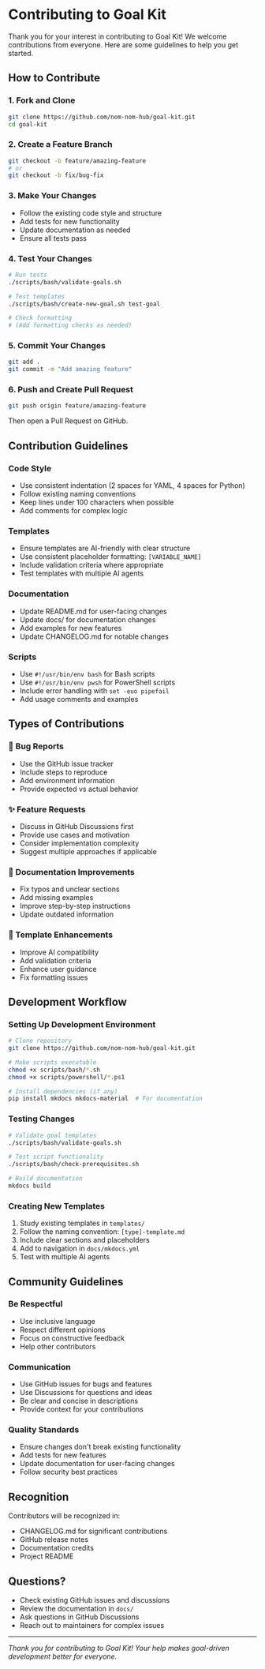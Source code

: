 # Contributing to Goal Kit

Thank you for your interest in contributing to Goal Kit! We welcome contributions from everyone. Here are some guidelines to help you get started.

## How to Contribute

### 1. Fork and Clone
```bash
git clone https://github.com/nom-nom-hub/goal-kit.git
cd goal-kit
```

### 2. Create a Feature Branch
```bash
git checkout -b feature/amazing-feature
# or
git checkout -b fix/bug-fix
```

### 3. Make Your Changes
- Follow the existing code style and structure
- Add tests for new functionality
- Update documentation as needed
- Ensure all tests pass

### 4. Test Your Changes
```bash
# Run tests
./scripts/bash/validate-goals.sh

# Test templates
./scripts/bash/create-new-goal.sh test-goal

# Check formatting
# (Add formatting checks as needed)
```

### 5. Commit Your Changes
```bash
git add .
git commit -m "Add amazing feature"
```

### 6. Push and Create Pull Request
```bash
git push origin feature/amazing-feature
```

Then open a Pull Request on GitHub.

## Contribution Guidelines

### Code Style
- Use consistent indentation (2 spaces for YAML, 4 spaces for Python)
- Follow existing naming conventions
- Keep lines under 100 characters when possible
- Add comments for complex logic

### Templates
- Ensure templates are AI-friendly with clear structure
- Use consistent placeholder formatting: `[VARIABLE_NAME]`
- Include validation criteria where appropriate
- Test templates with multiple AI agents

### Documentation
- Update README.md for user-facing changes
- Update docs/ for documentation changes
- Add examples for new features
- Update CHANGELOG.md for notable changes

### Scripts
- Use `#!/usr/bin/env bash` for Bash scripts
- Use `#!/usr/bin/env pwsh` for PowerShell scripts
- Include error handling with `set -euo pipefail`
- Add usage comments and examples

## Types of Contributions

### 🐛 Bug Reports
- Use the GitHub issue tracker
- Include steps to reproduce
- Add environment information
- Provide expected vs actual behavior

### ✨ Feature Requests
- Discuss in GitHub Discussions first
- Provide use cases and motivation
- Consider implementation complexity
- Suggest multiple approaches if applicable

### 📝 Documentation Improvements
- Fix typos and unclear sections
- Add missing examples
- Improve step-by-step instructions
- Update outdated information

### 🧪 Template Enhancements
- Improve AI compatibility
- Add validation criteria
- Enhance user guidance
- Fix formatting issues

## Development Workflow

### Setting Up Development Environment
```bash
# Clone repository
git clone https://github.com/nom-nom-hub/goal-kit.git

# Make scripts executable
chmod +x scripts/bash/*.sh
chmod +x scripts/powershell/*.ps1

# Install dependencies (if any)
pip install mkdocs mkdocs-material  # For documentation
```

### Testing Changes
```bash
# Validate goal templates
./scripts/bash/validate-goals.sh

# Test script functionality
./scripts/bash/check-prerequisites.sh

# Build documentation
mkdocs build
```

### Creating New Templates
1. Study existing templates in `templates/`
2. Follow the naming convention: `[type]-template.md`
3. Include clear sections and placeholders
4. Add to navigation in `docs/mkdocs.yml`
5. Test with multiple AI agents

## Community Guidelines

### Be Respectful
- Use inclusive language
- Respect different opinions
- Focus on constructive feedback
- Help other contributors

### Communication
- Use GitHub issues for bugs and features
- Use Discussions for questions and ideas
- Be clear and concise in descriptions
- Provide context for your contributions

### Quality Standards
- Ensure changes don't break existing functionality
- Add tests for new features
- Update documentation for user-facing changes
- Follow security best practices

## Recognition

Contributors will be recognized in:
- CHANGELOG.md for significant contributions
- GitHub release notes
- Documentation credits
- Project README

## Questions?

- Check existing GitHub issues and discussions
- Review the documentation in `docs/`
- Ask questions in GitHub Discussions
- Reach out to maintainers for complex issues

---

*Thank you for contributing to Goal Kit! Your help makes goal-driven development better for everyone.*